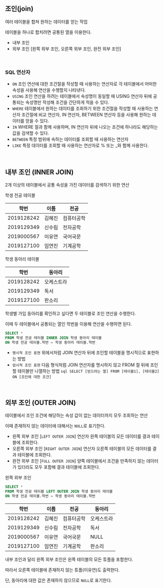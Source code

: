 ## 조인(join)

여러 테이블을 합쳐 원하는 데이터를 얻는 작업

테이블을 하나로 합치려면 공통된 열을 이용한다.

- 내부 조인
- 외부 조인 [왼쪽 외부 조인, 오른쪽 외부 조인, 완전 외부 조인]

<br/>

### SQL 연산자

- `ON`
  조인 연산에 대한 조건절을 작성할 때 사용하는 연산자로 각 테이블에서 어떠한 속성을 사용해 연산을 수행할지 나타낸다.
- `USING`
  조인 연산을 하려는 테이블에서 속성명이 동일할 때 USING 연산자 뒤에 공통되는 속성명만 작성해 조건을 간단하게 적을 수 있다.
- `WHERE`
  테이블에서 원하는 데이터를 조회하기 위한 조건절을 작성할 때 사용하는 연산자
  조건절에 비교 연산자, IN 연산자, BETWEEN 연산자 등을 사용해 원하는 데이터를 얻을 수 있다.
- `IN`
  WHERE 절과 함께 사용하며, IN 연산자 뒤에 나오는 조건에 하나라도 해당하는 값을 검색할 수 있다.
- `BETWEEN`
  특정 범위에 속하는 데이터를 조회할 때 사용하는 연산자
- `LIKE`
  특정 데이터를 조회할 때 사용하는 연산자로 % 또는 \_와 함께 사용한다.

<br />

## 내부 조인 (INNER JOIN)

2개 이상의 테이블에서 공통 속성을 가진 데이터를 검색하기 위한 연산

학생 전공 테이블

| 학번       | 이름   | 전공       |
| ---------- | ------ | ---------- |
| 2019128242 | 김혜진 | 컴퓨터공학 |
| 2019129349 | 신수림 | 전자공학   |
| 2019000567 | 이유연 | 국어국문   |
| 2019127100 | 임연진 | 기계공학   |

학생 동아리 테이블

| 학번       | 동아리     |
| ---------- | ---------- |
| 2019128242 | 오케스트라 |
| 2019129349 | 독서       |
| 2019127100 | 판소리     |

학생별 가입 동아리를 확인하고 싶다면 두 테이블로 조인 연산을 수행한다.

이때 두 테이블에서 공통되는 열인 학번을 이용해 연산을 수행하면 된다.

```sql
SELECT *
FROM 학생 전공 테이블 INNER JOIN 학생 동아리 테이블
ON 학생 전공 테이블.학번 = 학생 동아리 테이블.학번
```

- `명시적 조인 표현`
  위에서처럼 JOIN 연산자 뒤에 조인할 테이블을 명시적으로 표현하는 방법
- `암시적 조인 표현`
  다음 형식처럼 JOIN 연산자를 명시하지 않고 FROM 절 뒤에 조인할 테이블만 나열하는 방법
  `sql
    SELECT [얻으려는 열]
    FROM [테이블1], [테이블2]
    ON [조인에 대한 조건]
    `

<br />

## 외부 조인 (OUTER JOIN)

테이블에서 조인 조건에 해당하는 속성 값이 없는 데이터까지 모두 조회하는 연산

이때 존재하지 않는 데이터에 대해서는 `NULL`로 표기한다.

- 왼쪽 외부 조인 [`LEFT OUTER JOIN`]
  연산자 왼쪽 테이블의 모든 데이터를 결과 테이블에 조회한다.
- 오른쪽 외부 조인 [`RIGHT OUTER JOIN`]
  연산자 오른쪽 테이블의 모든 데이터를 결과 테이블에 조회한다.
- 완전 외부 조인 [`FULL OUTER JOIN`]
  양쪽 테이블에서 조건을 만족하지 않는 데이터가 있더라도 모두 포함해 결과 테이블에 조회한다.

왼쪽 외부 조인

```sql
SELECT *
FROM 학생 전공 테이블 LEFT OUTER JOIN 학생 동아리 테이블
ON 학생 전공 테이블.학번 = 학생 동아리 테이블.학번
```

| 학번       | 이름   | 전공       | 동아리     |
| ---------- | ------ | ---------- | ---------- |
| 2019128242 | 김혜진 | 컴퓨터공학 | 오케스트라 |
| 2019129349 | 신수림 | 전자공학   | 독서       |
| 2019000567 | 이유연 | 국어국문   | NULL       |
| 2019127100 | 임연진 | 기계공학   | 판소리     |

내부 조인과 달리 왼쪽 외부 조인은 왼쪽 테이블의 모든 튜플을 포함한다.

따라서 오른쪽 테이블에 존재하지 않는 튜플(이유연)도 출력한다.

단, 동아리에 대한 값은 존재하지 않으므로 `NULL`로 표기한다.
